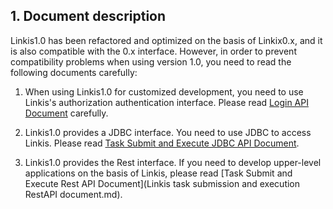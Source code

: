 ## 1. Document description
Linkis1.0 has been refactored and optimized on the basis of Linkix0.x, and it is also compatible with the 0.x interface. However, in order to prevent compatibility problems when using version 1.0, you need to read the following documents carefully:

1. When using Linkis1.0 for customized development, you need to use Linkis's authorization authentication interface. Please read [Login API Document](Login_API.md) carefully.

2. Linkis1.0 provides a JDBC interface. You need to use JDBC to access Linkis. Please read [Task Submit and Execute JDBC API Document](JDBC_API_Document.md).

3. Linkis1.0 provides the Rest interface. If you need to develop upper-level applications on the basis of Linkis, please read [Task Submit and Execute Rest API Document](Linkis task submission and execution RestAPI document.md).